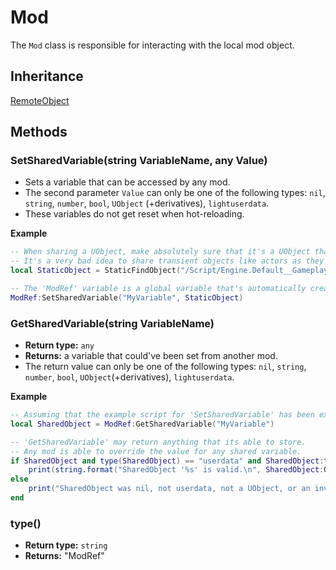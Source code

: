 # Mod

The `Mod` class is responsible for interacting with the local mod object.

## Inheritance
[RemoteObject](./remoteobject.md)

## Methods

### SetSharedVariable(string VariableName, any Value)

- Sets a variable that can be accessed by any mod.
- The second parameter `Value` can only be one of the following types: `nil`, `string`, `number`, `bool`, `UObject` (+derivatives), `lightuserdata`.
- These variables do not get reset when hot-reloading.

**Example**
```lua
-- When sharing a UObject, make absolutely sure that it's a UObject that doesn't cease to exist before it's used again.
-- It's a very bad idea to share transient objects like actors as they might die and stop existing.
local StaticObject = StaticFindObject("/Script/Engine.Default__GameplayStatics")

-- The 'ModRef' variable is a global variable that's automatically created and is the instance of the current mod.
ModRef:SetSharedVariable("MyVariable", StaticObject)
```

### GetSharedVariable(string VariableName)

- **Return type:** `any`
- **Returns:** a variable that could've been set from another mod.
- The return value can only be one of the following types: `nil`, `string`, `number`, `bool`, `UObject`(+derivatives), `lightuserdata`.

**Example**
```lua
-- Assuming that the example script for 'SetSharedVariable' has been executed.
local SharedObject = ModRef:GetSharedVariable("MyVariable")

-- 'GetSharedVariable' may return anything that its able to store.
-- Any mod is able to override the value for any shared variable.
if SharedObject and type(SharedObject) == "userdata" and SharedObject:type() == "UObject" and SharedObject:IsValid() then
    print(string.format("SharedObject '%s' is valid.\n", SharedObject:GetFullName()))
else
    print("SharedObject was nil, not userdata, not a UObject, or an invalid UObject")
end
```

### type()

- **Return type:** `string`
- **Returns:** "ModRef"
